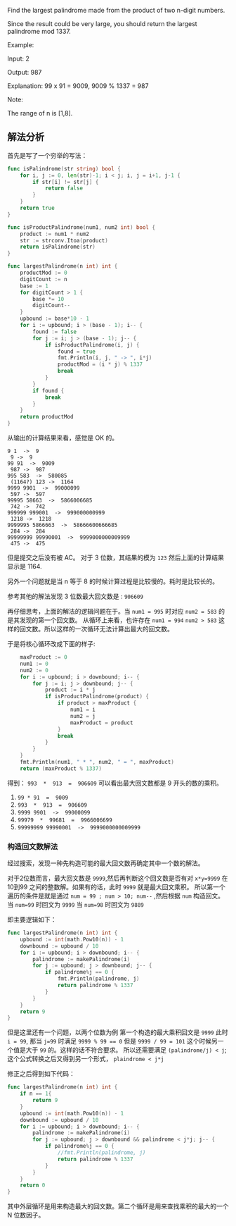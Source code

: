 Find the largest palindrome made from the product of two n-digit numbers.

Since the result could be very large, you should return the largest palindrome mod 1337.

Example:

Input: 2

Output: 987

Explanation: 99 x 91 = 9009, 9009 % 1337 = 987

Note:

The range of n is [1,8].


## 解法分析

首先是写了一个穷举的写法：

```go
func isPalindrome(str string) bool {
	for i, j := 0, len(str)-1; i < j; i, j = i+1, j-1 {
		if str[i] != str[j] {
			return false
		}
	}
	return true
}

func isProductPalindrome(num1, num2 int) bool {
	product := num1 * num2
	str := strconv.Itoa(product)
	return isPalindrome(str)
}

func largestPalindrome(n int) int {
	productMod := 0
	digitCount := n
	base := 1
	for digitCount > 1 {
		base *= 10
		digitCount--
	}
	upbound := base*10 - 1
	for i := upbound; i > (base - 1); i-- {
		found := false
		for j := i; j > (base - 1); j-- {
			if isProductPalindrome(i, j) {
				found = true
				fmt.Println(i, j, " -> ", i*j)
				productMod = (i * j) % 1337
				break
			}
		}
		if found {
			break
		}
	}
	return productMod
}
```

从输出的计算结果来看，感觉是 OK 的。

```
9 1  ->  9
 9 ->  9
99 91  ->  9009
 987 ->  987
995 583  ->  580085
 (1164?) 123 ->  1164
9999 9901  ->  99000099
 597 ->  597
99995 58663  ->  5866006685
 742 ->  742
999999 999001  ->  999000000999
 1218 ->  1218
9999995 5866663  ->  58666600666685
 284 ->  284
99999999 99990001  ->  9999000000009999
 475 ->  475
```

但是提交之后没有被 AC。 对于 3 位数，其结果的模为 `123` 然后上面的计算结果显示是 1164.

另外一个问题就是当 n 等于 8 的时候计算过程是比较慢的。耗时是比较长的。

参考其他的解法发现 3 位数最大回文数是 : `906609`

再仔细思考，上面的解法的逻辑问题在于。当 `num1 = 995` 时对应 `num2 = 583` 的是其发现的第一个回文数。
从循环上来看，也许存在 `num1 = 994` `num2 > 583` 这样的回文数。所以这样的一次循环无法计算出最大的回文数。

于是将核心循环改成下面的样子:

```go
	maxProduct := 0
	num1 := 0
	num2 := 0
	for i := upbound; i > downbound; i-- {
		for j := i; j > downbound; j-- {
			product := i * j
			if isProductPalindrome(product) {
				if product > maxProduct {
					num1 = i
					num2 = j
					maxProduct = product
				}
				break
			}
		}
	}
	fmt.Println(num1, " * ", num2, " = ", maxProduct)
	return (maxProduct % 1337)
```

得到： `993  *  913  =  906609`
可以看出最大回文数都是 9 开头的数的乘积。
1. `99 * 91  =  9009`
2. `993  *  913  =  906609`
3. `9999 9901  ->  99000099`
4. `99979  *  99681  =  9966006699`
5. `99999999 99990001  ->  9999000000009999`

### 构造回文数解法
经过搜索，发现一种先构造可能的最大回文数再确定其中一个数的解法。

对于2位数而言，最大回文数是 `9999`,然后再判断这个回文数是否有对 `x*y=9999` 在 10到99 之间的整数解。如果有的话，此时 `9999` 就是最大回文乘积。
 所以第一个遍历的条件是就是通过 `num = 99 ; num > 10; num--` ,然后根据 `num` 构造回文。当 `num=99` 时回文为 `9999` 当 `num=98` 时回文为 `9889`

即主要逻辑如下：

```go
func largestPalindrome(n int) int {
	upbound := int(math.Pow10(n)) - 1
	downbound := upbound / 10
	for i := upbound; i > downbound; i-- {
		palindrome := makePalindrome(i)
		for j := upbound; j > downbound; j-- {
			if palindrome%j == 0 {
				fmt.Println(palindrome, j)
				return palindrome % 1337
			}
		}
	}
	return 9
}
```

但是这里还有一个问题，以两个位数为例 第一个构造的最大乘积回文是 `9999` 此时 `i = 99`, 那当 `j=99` 时满足 `9999 % 99 == 0`
但是 `9999 / 99 = 101` 这个时候另一个值是大于 `99` 的。这样的话不符合要求。 所以还需要满足 `(palindrome/j) < j`;
这个公式转换之后又得到另一个形式，  `plaindrome < j*j`

修正之后得到如下代码：

```go
func largestPalindrome(n int) int {
	if n == 1{
		return 9
	}
	upbound := int(math.Pow10(n)) - 1
	downbound := upbound / 10
	for i := upbound; i > downbound; i-- {
		palindrome := makePalindrome(i)
		for j := upbound; j > downbound && palindrome < j*j; j-- {
			if palindrome%j == 0 {
				//fmt.Println(palindrome, j)
				return palindrome % 1337
			}
		}
	}
	return 0
}
```

其中外层循环是用来构造最大的回文数。第二个循环是用来查找乘积的最大的一个 N 位数因子。


